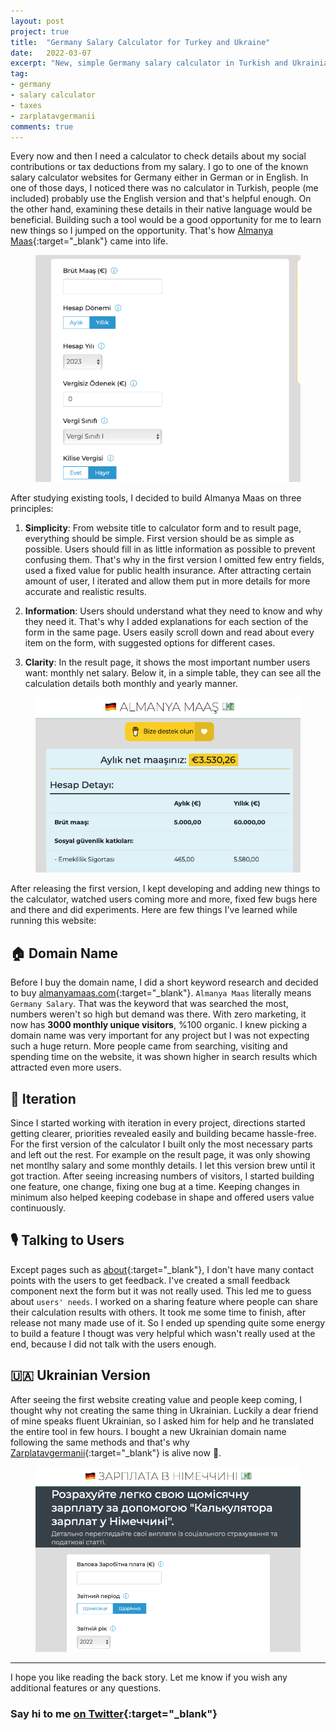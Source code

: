 ```yaml
---
layout: post
project: true
title:  "Germany Salary Calculator for Turkey and Ukraine"
date:   2022-03-07
excerpt: "New, simple Germany salary calculator in Turkish and Ukrainian languages."
tag:
- germany
- salary calculator
- taxes
- zarplatavgermanii
comments: true
---
```

Every now and then I need a calculator to check details about my social contributions or tax deductions from my salary. I go to one of the known salary calculator websites for Germany either in German or in English. In one of those days, I noticed there was no calculator in Turkish, people (me included) probably use the English version and that's helpful enough. On the other hand, examining these details in their native language would be beneficial. Building such a tool would be a good opportunity for me to learn new things so I jumped on the opportunity. That's how [Almanya Maas](https://www.almanyamaas.com/){:target="_blank"} came into life.

<figure>
	<img src="../assets/img/ss-salary.png">
	<figcaption></figcaption>
</figure>

After studying existing tools, I decided to build Almanya Maas on three principles:

1. **Simplicity**: From website title to calculator form and to result page, everything should be simple. First version should be as simple as possible. Users should fill in as little information as possible to prevent confusing them. That's why in the first version I omitted few entry fields, used a fixed value for public health insurance. After attracting certain amount of user, I iterated and allow them put in more details for more accurate and realistic results.

2. **Information**: Users should understand what they need to know and why they need it. That's why I added explanations for each section of the form in the same page. Users easily scroll down and read about every item on the form, with suggested options for different cases.

3. **Clarity**: In the result page, it shows the most important number users want: monthly net salary. Below it, in a simple table, they can see all the calculation details both monthly and yearly manner.

<figure>
	<img src="../assets/img/ss-salary-result.png">
	<figcaption></figcaption>
</figure>

After releasing the first version, I kept developing and adding new things to the calculator, watched users coming more and more, fixed few bugs here and there and did experiments. Here are few things I've learned while running this website:

## 🏠 Domain Name
Before I buy the domain name, I did a short keyword research and decided to buy [almanyamaas.com](https://www.almanyamaas.com/){:target="_blank"}. `Almanya Maas` literally means `Germany Salary`. That was the keyword that was searched the most, numbers weren't so high but demand was there. With zero marketing, it now has **3000 monthly unique visitors**, %100 organic. I knew picking a domain name was very important for any project but I was not expecting such a huge return. More people came from searching, visiting and spending time on the website, it was shown higher in search results which attracted even more users.

## 🧩 Iteration
Since I started working with iteration in every project, directions started getting clearer, priorities revealed easily and building became hassle-free. For the first version of the calculator I built only the most necessary parts and left out the rest. For example on the result page, it was only showing net montlhy salary and some monthly details. I let this version brew until it got traction. After seeing increasing numbers of visitors, I started building one feature, one change, fixing one bug at a time. Keeping changes in minimum also helped keeping codebase in shape and offered users value continuously.

## 🎙 Talking to Users
Except pages such as [about](https://almanyamaas.com/pages/almanya-maas-hesaplama-araci-hakkinda.html){:target="_blank"}, I don't have many contact points with the users to get feedback. I've created a small feedback component next the form but it was not really used. This led me to guess about `users' needs`. I worked on a sharing feature where people can share their calculation results with others. It took me some time to finish, after release not many made use of it. So I ended up spending quite some energy to build a feature I thougt was very helpful which wasn't really used at the end, because I did not talk with the users enough.

## 🇺🇦 Ukrainian Version
After seeing the first website creating value and people keep coming, I thought why not creating the same thing in Ukrainian. Luckily a dear friend of mine speaks fluent Ukrainian, so I asked him for help and he translated the entire tool in few hours. I bought a new Ukrainian domain name following the same methods and that's why [Zarplatavgermanii](https://zarplatavgermanii.com){:target="_blank"} is alive now 🥳.

<figure>
	<img src="../assets/img/ss-salary-uk.png">
	<figcaption></figcaption>
</figure>

---

I hope you like reading the back story. Let me know if you wish any additional features or any questions. 

### Say hi to me [on Twitter](https://twitter.com/ugurtekbas){:target="_blank"}

